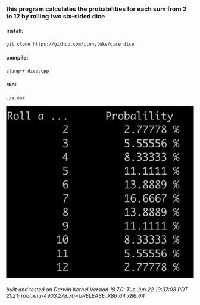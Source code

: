 ### this program calculates the probabilities for each sum from 2 to 12 by rolling two six-sided dice

#### install:
`git clone https://github.com/itonyluke/dice dice`

#### compile:
`clang++ dice.cpp`

#### run:
`./a.out`

![output example](images/example.png)

###### built and tested on Darwin Kernel Version 18.7.0: Tue Jun 22 19:37:08 PDT 2021; root:xnu-4903.278.70~1/RELEASE_X86_64 x86_64
